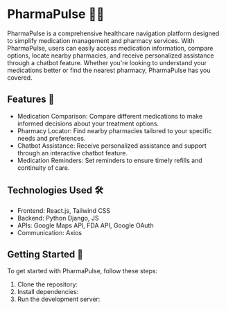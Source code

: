 # PharmaPulse 💊🌐

PharmaPulse is a comprehensive healthcare navigation platform designed to simplify medication management and pharmacy services. With PharmaPulse, users can easily access medication information, compare options, locate nearby pharmacies, and receive personalized assistance through a chatbot feature. Whether you're looking to understand your medications better or find the nearest pharmacy, PharmaPulse has you covered.

## Features 🚀

- Medication Comparison: Compare different medications to make informed decisions about your treatment options.
- Pharmacy Locator: Find nearby pharmacies tailored to your specific needs and preferences.
- Chatbot Assistance: Receive personalized assistance and support through an interactive chatbot feature.
- Medication Reminders: Set reminders to ensure timely refills and continuity of care.

## Technologies Used 🛠️

- Frontend: React.js, Tailwind CSS
- Backend: Python Django, JS
- APIs: Google Maps API, FDA API, Google OAuth
- Communication: Axios

## Getting Started 🏁

To get started with PharmaPulse, follow these steps:

1. Clone the repository:
2. Install dependencies:
3. Run the development server:
